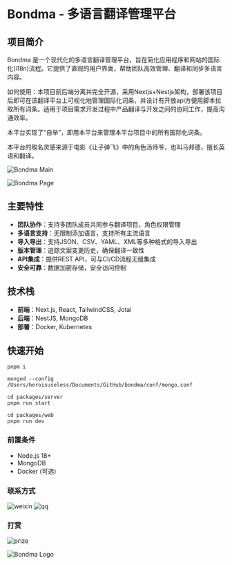 # Bondma - 多语言翻译管理平台

## 项目简介

Bondma 是一个现代化的多语言翻译管理平台，旨在简化应用程序和网站的国际化(i18n)流程。它提供了直观的用户界面，帮助团队高效管理、翻译和同步多语言内容。

如何使用：本项目前后端分离并完全开源，采用Nextjs+Nestjs架构，部署该项目后即可在该翻译平台上可视化地管理国际化词条，并设计有开放api方便用脚本拉取所有词条。适用于项目需求开发过程中产品翻译与开发之间的协同工作，提高沟通效率。

本平台实现了“自举”，即用本平台来管理本平台项目中的所有国际化词条。

本平台的取名灵感来源于电影《让子弹飞》中的角色汤师爷，也叫马邦德，擅长英语和翻译。

![Bondma Main](./main.png)

![Bondma Page](./index.png)

## 主要特性

- **团队协作**：支持多团队成员共同参与翻译项目，角色权限管理
- **多语言支持**：无限制添加语言，支持所有主流语言
- **导入导出**：支持JSON、CSV、YAML、XML等多种格式的导入导出
- **版本管理**：追踪文案变更历史，确保翻译一致性
- **API集成**：提供REST API，可与CI/CD流程无缝集成
- **安全可靠**：数据加密存储，安全访问控制

## 技术栈

- **前端**：Next.js, React, TailwindCSS, Jotai
- **后端**：NestJS, MongoDB
- **部署**：Docker, Kubernetes

## 快速开始
```
pnpm i
```

```
mongod --config /Users/heroisuseless/Documents/GitHub/bondma/conf/mongo.conf
```

```
cd packages/server
pnpm run start
```

```
cd packages/web
pnpm run dev
```

### 前置条件

- Node.js 18+
- MongoDB
- Docker (可选)

### 联系方式

![weixin](./weixin.jpg)
![qq](./qq.png)

### 打赏

![prize](./prize.jpg)

![Bondma Logo](./dollar.jpg)
